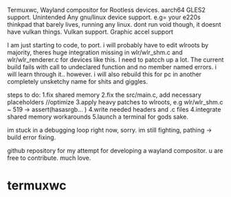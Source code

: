 Termuxwc, Wayland compositor for Rootless devices.
aarch64 GLES2 support. 
Unintended Any gnu/linux device support. e.g= your e220s thinkpad that barely lives, running any linux. dont run void though, it doesnt have vulkan things.
Vulkan support.
Graphic accel support

I am just starting to code, to port. i will probably have to edit wlroots by majority,
theres huge integration missing in wlr/wlr_shm.c and wlr/wlr_renderer.c for devices like this.
I need to patcch up a lot.
The current build fails with call to undeclared function and no member named errors. 
i will learn through it.. however. i will also rebuild this for pc in another completely unsketchy name for shits and giggles.


steps to do:
  1.fix shared memory
  2.fix the src/main.c, add necessary placeholders //optimize
  3.apply heavy patches to wlroots, e.g wlr/wlr_shm.c ~ 519 -> assert(hasasrgb... )
  4.write needed headers and .c files
  4.integrate shared memory workarounds
  5.launch a terminal for gods sake.












im stuck in a debugging loop right now, sorry. im still fighting, pathing -> build error fixing. 











github repository for my attempt for developing a wayland compositor. u are free to contribute. much love.
# termuxwc

